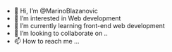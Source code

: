 - 👋 Hi, I’m @MarinoBlazanovic
- 👀 I’m interested in Web development
- 🌱 I’m currently learning front-end web development
- 💞️ I’m looking to collaborate on ..
- 📫 How to reach me ...

<!---
MarinoBlazanovic/MarinoBlazanovic is a ✨ special ✨ repository because its `README.md` (this file) appears on your GitHub profile.
You can click the Preview link to take a look at your changes.
--->

